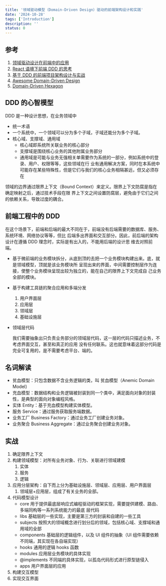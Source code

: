 ```yaml
---
title: '领域驱动模型（Domain-Driven Design）驱动的前端架构设计和实践'
date: '2024-10-28'
tags: ['Introduction']
description: ''
status: 0
---
```


## 参考

1. [领域驱动设计在前端中的应用](https://github.com/Vincedream/ddd-fe-demo)
2. [React 语境下前端 DDD 的思考](https://www.tangshuang.net/8212.html)
3. [基于 DDD 的前端项目架构设计与实战](https://www.tangshuang.net/8663.html)
4. [Awesome Domain-Driven Design](https://github.com/heynickc/awesome-ddd)
5. [Domain-Driven Hexagon](https://github.com/Sairyss/domain-driven-hexagon)

## DDD 的心智模型

DDD 是一种设计思想，在业务领域中

- 统一术语
- 一个系统中，一个领域可以分为多个子域，子域还能分为多个子域。
- 核心域、支撑域、通用域
  - 核心域即系统所关联业务的核心部分
  - 支撑域是围绕核心业务的其他附属业务部分
  - 通用域是可能与业务无强相关单需要作为系统的一部分，例如系统中的登录、用户、权限等等，这些领域在行
    业有通用解决方案，同时在本系统中可能存在某些特殊性，但是它们与我们的核心业务相隔甚远，但又必须存
    在

领域的边界通过限界上下文（Bound Context）来定义。限界上下文防腐是指在确定映射之后，通过技术手段在限
界上下文之间设置防腐层，避免由于它们之间的依赖关系，导致过度的耦合。

## 前端工程中的 DDD

在这个场景下，前端和后端的最大不同在于，前端没有后端需要的数据库、服务、系统环境、网络协议等等，但比
后端多出界面和交互部分。因此，前后端的架构设计在遵循 DDD 理念时，实际是有出入的，不能用后端的设计思
维去对照前端。

- 基于微前端的业务模块拆分，从底到顶的去把一个业务模块构建出来。底，就是领域模型，顶就是该业务模块所
  呈现出来的界面，中间需要控制层作为连接，使整个业务模块呈现出较为独立的，能在自己的限界上下文完成自
  己业务全部的模块。
- 基于构建工具链的聚合应用和多端分发

  1. 用户界面层
  2. 应用层
  3. 领域层
  4. 基础设施层

- 领域层代码

  我们需要抽象出只负责业务部分的领域层代码，这一层的代码只描述业务，不考虑界面交互，甚至和真正的应用
  没有任何联系。这也就意味着这部分代码是完全可复用的，是不需要考虑平台、端的。

## 名词解读

- 贫血模型：只包含数据不含业务逻辑的类，叫 贫血模型（Anemic Domain Model）
- 充血模型：数据结构和业务逻辑被封装到同一个类中，满足面向对象的封装性，是典型的面向对象编程风格。​
- 实体 Entity：基于充血模型构建实体模型。
- 服务 Service：通过服务获取服务端数据。
- 业务工厂 Business Factory：通过业务工厂创建业务对象。
- 业务聚合 Business Aggregate：通过业务聚合创建业务对象。

## 实战

1. 确定限界上下文
2. 构建领域模型：对所有业务对象、行为、关联进行领域建模
   1. 实体
   2. 服务
   3. 逻辑
3. 应用分层架构：自下而上分为基础设施层、领域层、应用层、用户界面层
   1. 领域层+应用层，组成了有关业务的全部。
4. 代码模型设计
   - core 用于提供最底层响应式编程驱动的框架实现，需要提供建模、路由、多端同构等一系列系统能力的最底
     层代码
   - libs 基础层的一些实现，主要是第三方的封装和自建的一些工具
   - subjects 按照大的领域概念进行划分后的领域，包括核心域、支撑域和通用域的全部
   - components 基础层的逻辑组件，以及 UI 组件的抽象（UI 组件需要依赖不同端，其实现在各自端实现）
   - hooks 通用的逻辑 hooks 函数
   - modules 应用层业务模块的具体实现
   - @implements 不同端的具体实现，以孤岛代码形式进行原型链侵入
   - apps 用户界面层的应用
5. 构建交互模型
6. 实现交互界面
